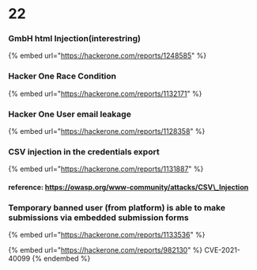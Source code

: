 # 22

### GmbH html Injection(interestring)

{% embed url="https://hackerone.com/reports/1248585" %}



### Hacker One Race Condition

{% embed url="https://hackerone.com/reports/1132171" %}



### Hacker One User email leakage

{% embed url="https://hackerone.com/reports/1128358" %}



### CSV injection in the credentials export

{% embed url="https://hackerone.com/reports/1131887" %}

#### reference: [https://owasp.org/www-community/attacks/CSV\_Injection ](https://owasp.org/www-community/attacks/CSV\_Injection)

### Temporary banned user (from platform) is able to make submissions via embedded submission forms

{% embed url="https://hackerone.com/reports/1133536" %}





{% embed url="https://hackerone.com/reports/982130" %}
CVE-2021-40099&#x20;
{% endembed %}







